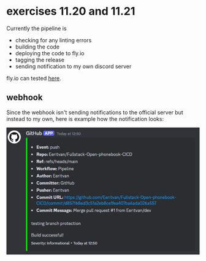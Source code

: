 # exercises 11.20 and 11.21
Currently the pipeline is
- checking for any linting errors
- building the code
- deploying the code to fly.io
- tagging the release
- sending notification to my own discord server

fly.io can tested [here](https://phonebook-cicd-2024.fly.dev).

## webhook
Since the webhook isn't sending notifications to the official server but instead to my own, here is example how the notification looks:

![Discord webhook](./webhook.png)